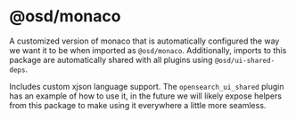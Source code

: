 # @osd/monaco

A customized version of monaco that is automatically configured the way we want it to be when imported as `@osd/monaco`. Additionally, imports to this package are automatically shared with all plugins using `@osd/ui-shared-deps`.

Includes custom xjson language support. The `opensearch_ui_shared` plugin has an example of how to use it, in the future we will likely expose helpers from this package to make using it everywhere a little more seamless.